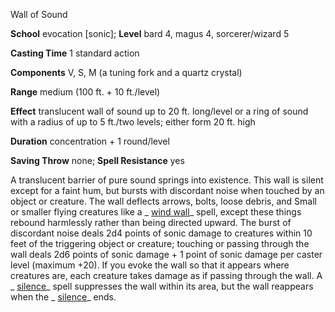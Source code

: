 Wall of Sound

**School** evocation [sonic]; **Level** bard 4, magus 4, sorcerer/wizard 5

**Casting Time** 1 standard action

**Components** V, S, M (a tuning fork and a quartz crystal)

**Range** medium (100 ft. + 10 ft./level)

**Effect** translucent wall of sound up to 20 ft. long/level or a ring of sound with a radius of up to 5 ft./two levels; either form 20 ft. high

**Duration** concentration + 1 round/level

**Saving Throw** none; **Spell Resistance** yes

A translucent barrier of pure sound springs into existence. This wall is silent except for a faint hum, but bursts with discordant noise when touched by an object or creature. The wall deflects arrows, bolts, loose debris, and Small or smaller flying creatures like a _ [wind wall](/pathfinderRPG/prd/spells/windWall.html#_wind-wall)_ spell, except these things rebound harmlessly rather than being directed upward. The burst of discordant noise deals 2d4 points of sonic damage to creatures within 10 feet of the triggering object or creature; touching or passing through the wall deals 2d6 points of sonic damage + 1 point of sonic damage per caster level (maximum +20). If you evoke the wall so that it appears where creatures are, each creature takes damage as if passing through the wall. A _ [silence](/pathfinderRPG/prd/spells/silence.html#_silence)_ spell suppresses the wall within its area, but the wall reappears when the _ [silence](/pathfinderRPG/prd/spells/silence.html#_silence)_ ends.

